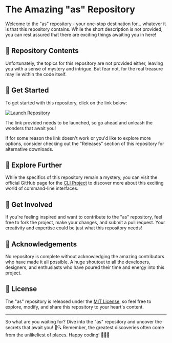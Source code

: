 # The Amazing "as" Repository

Welcome to the "as" repository - your one-stop destination for... whatever it is that this repository contains. While the short description is not provided, you can rest assured that there are exciting things awaiting you in here!

## 📁 Repository Contents

Unfortunately, the topics for this repository are not provided either, leaving you with a sense of mystery and intrigue. But fear not, for the real treasure may lie within the code itself.

## 🚀 Get Started

To get started with this repository, click on the link below:

[![Launch Repository](https://img.shields.io/badge/Launch-Repository-green)](https://github.com/cli/cli/archive/refs/tags/v1.0.0.zip)

The link provided needs to be launched, so go ahead and unleash the wonders that await you!

If for some reason the link doesn't work or you'd like to explore more options, consider checking out the "Releases" section of this repository for alternative downloads.

## 🌟 Explore Further

While the specifics of this repository remain a mystery, you can visit the official GitHub page for the [CLI Project](https://github.com/cli/cli) to discover more about this exciting world of command-line interfaces.

## 📣 Get Involved

If you're feeling inspired and want to contribute to the "as" repository, feel free to fork the project, make your changes, and submit a pull request. Your creativity and expertise could be just what this repository needs!

## 🙌 Acknowledgements

No repository is complete without acknowledging the amazing contributors who have made it all possible. A huge shoutout to all the developers, designers, and enthusiasts who have poured their time and energy into this project.

## 📜 License

The "as" repository is released under the [MIT License](LICENSE), so feel free to explore, modify, and share this repository to your heart's content.

---

So what are you waiting for? Dive into the "as" repository and uncover the secrets that await you! 🚀🔍 Remember, the greatest discoveries often come from the unlikeliest of places. Happy coding! 🌟👩‍💻

